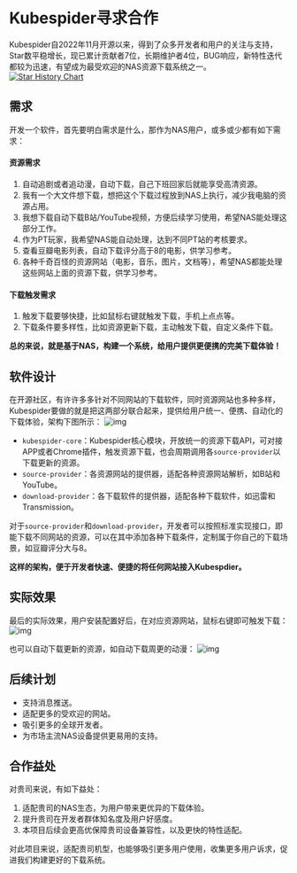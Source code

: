 # Kubespider寻求合作

Kubespider自2022年11月开源以来，得到了众多开发者和用户的关注与支持，Star数平稳增长，现已累计贡献者7位，长期维护者4位，BUG响应，新特性迭代都较为迅速，有望成为最受欢迎的NAS资源下载系统之一。  
[![Star History Chart](https://api.star-history.com/svg?repos=opennaslab/kubespider&type=Date)](https://star-history.com/#opennaslab/kubespider)

## 需求
开发一个软件，首先要明白需求是什么，那作为NAS用户，或多或少都有如下需求：
#### 资源需求
1. 自动追剧或者追动漫，自动下载，自己下班回家后就能享受高清资源。
1. 我有一个大文件想下载，想把这个下载过程放到NAS上执行，减少我电脑的资源占用。
1. 我想下载自动下载B站/YouTube视频，方便后续学习使用，希望NAS能处理这部分工作。
2. 作为PT玩家，我希望NAS能自动处理，达到不同PT站的考核要求。
3. 查看豆瓣电影列表，自动下载评分高于8的电影，供学习参考。
4. 各种千奇百怪的资源网站（电影，音乐，图片，文档等），希望NAS都能处理这些网站上面的资源下载，供学习参考。

#### 下载触发需求
1. 触发下载要够快捷，比如鼠标右键就触发下载，手机上点点等。
1. 下载条件要多样性，比如资源更新下载，主动触发下载，自定义条件下载。

**总的来说，就是基于NAS，构建一个系统，给用户提供更便携的完美下载体验！**

## 软件设计
在开源社区，有许许多多针对不同网站的下载软件，同时资源网站也多种多样，Kubespider要做的就是把这两部分联合起来，提供给用户统一、便携、自动化的下载体验，架构下图所示：
![img](../../images/kubespider-architecture.png)
* `kubespider-core`：Kubespider核心模块，开放统一的资源下载API，可对接APP或者Chrome插件，触发资源下载，也会周期调用各`source-provider`以下载更新的资源。
* `source-provider`：各资源网站的提供器，适配各种资源网站解析，如B站和YouTube。
* `download-provider`：各下载软件的提供器，适配各种下载软件，如迅雷和Transmission。

对于`source-provider`和`download-provider`，开发者可以按照标准实现接口，即能下载不同网站的资源，可以在其中添加各种下载条件，定制属于你自己的下载场景，如豆瓣评分大与8。

**这样的架构，便于开发者快速、便捷的将任何网站接入Kubespdier。**

## 实际效果
最后的实际效果，用户安装配置好后，在对应资源网站，鼠标右键即可触发下载：
![img](../../images/youtube_final_show.gif)

也可以自动下载更新的资源，如自动下载周更的动漫：
![img](../../images/download_automatically.png)

## 后续计划
* 支持消息推送。
* 适配更多的受欢迎的网站。
* 吸引更多的全球开发者。
* 为市场主流NAS设备提供更易用的支持。

## 合作益处
对贵司来说，有如下益处：
1. 适配贵司的NAS生态，为用户带来更优异的下载体验。
1. 提升贵司在开发者群体知名度及用户好感度。
1. 本项目后续会更高优保障贵司设备兼容性，以及更快的特性适配。

对此项目来说，适配贵司机型，也能够吸引更多用户使用，收集更多用户诉求，促进我们构建更好的下载系统。
